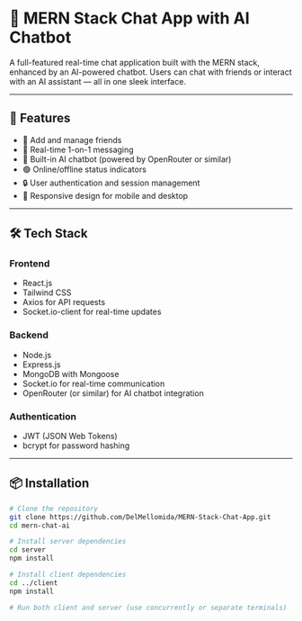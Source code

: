 # 💬 MERN Stack Chat App with AI Chatbot

A full-featured real-time chat application built with the MERN stack, enhanced by an AI-powered chatbot. Users can chat with friends or interact with an AI assistant — all in one sleek interface.

---

## 🚀 Features

- 👥 Add and manage friends  
- 💬 Real-time 1-on-1 messaging  
- 🤖 Built-in AI chatbot (powered by OpenRouter or similar)  
- 🟢 Online/offline status indicators  
- 🔒 User authentication and session management  
- 📱 Responsive design for mobile and desktop  

---

## 🛠 Tech Stack

### Frontend
- React.js  
- Tailwind CSS  
- Axios for API requests  
- Socket.io-client for real-time updates  

### Backend
- Node.js  
- Express.js  
- MongoDB with Mongoose  
- Socket.io for real-time communication  
- OpenRouter (or similar) for AI chatbot integration  

### Authentication
- JWT (JSON Web Tokens)  
- bcrypt for password hashing  

---

## 📦 Installation

```bash
# Clone the repository
git clone https://github.com/DelMellomida/MERN-Stack-Chat-App.git
cd mern-chat-ai

# Install server dependencies
cd server
npm install

# Install client dependencies
cd ../client
npm install

# Run both client and server (use concurrently or separate terminals)
